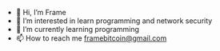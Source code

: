 - 👋 Hi, I’m Frame
- 👀 I’m interested in learn programming and network security
- 🌱 I’m currently learning programming
- 📫 How to reach me framebitcoin@gmail.com

<!---
Frame/Frame3 is a ✨ special ✨ repository because its `README.md` (this file) appears on your GitHub profile.
You can click the Preview link to take a look at your changes.
--->
